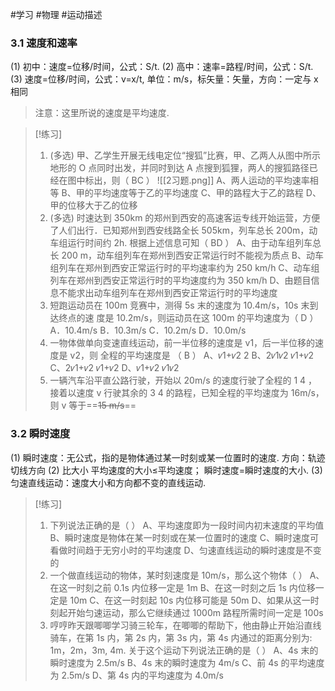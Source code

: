 #学习 #物理 #运动描述
### 3.1 速度和速率

(1) 初中：速度=位移/时间，公式：S/t.
(2) 高中：速率=路程/时间，公式：S/t.
(3) 速度=位移/时间，公式：v=x/t, 单位：m/s，标矢量：矢量，方向：一定与 x 相同
> 注意：这里所说的速度是平均速度.

> [!练习]
> 1. (多选) 甲、乙学生开展无线电定位“搜狐”比赛，甲、乙两人从图中所示地形的 O 点同时出发，并同时到达 A 点搜到狐狸，两人的搜狐路径已经在图中标出，则（ BC ） 
> 	![[2习题.png]]
> 	A、两人运动的平均速率相等 
> 	B、甲的平均速度等于乙的平均速度 
> 	C、甲的路程大于乙的路程 
> 	D、甲的位移大于乙的位移 
> 2. (多选) 时速达到 350km 的郑州到西安的高速客运专线开始运营，方便了人们出行．已知郑州到西安线路全长 505km，列车总长 200m，动车组运行时间约 2h. 根据上述信息可知（ BD ）
> A、由于动车组列车总长 200 m，动车组列车在郑州到西安正常运行时不能视为质点 B、动车组列车在郑州到西安正常运行时的平均速率约为 250 km/h 
> C、动车组列车在郑州到西安正常运行时的平均速度约为 350 km/h 
> D、由题目信息不能求出动车组列车在郑州到西安正常运行时的平均速度 
> 3. 短跑运动员在 100m 竞赛中，测得 5s 末的速度为 10.4m/s，10s 末到达终点的速
> 度是 10.2m/s，则运动员在这 100m 的平均速度为（ D ） 
> A．10.4m/s B．10.3m/s C．10.2m/s D．10.0m/s 
> 4. 一物体做单向变速直线运动，前一半位移的速度是 v1，后一半位移的速度是 v2，则
> 全程的平均速度是 （ B ） 
> 	A、𝑣1+𝑣2 2 
> 	B、2𝑣1𝑣2 𝑣1+𝑣2
> 	C、2𝑣1+𝑣2 𝑣1+𝑣2 
> 	D、𝑣1+𝑣2 𝑣1𝑣2
> 5. 一辆汽车沿平直公路行驶，开始以 20m/s 的速度行驶了全程的 1 4 ，接着以速度 v 行驶其余的 3 4 的路程，已知全程的平均速度为 16m/s，则 v 等于==~~15 m/s~~==

### 3.2 瞬时速度

(1) 瞬时速度：无公式，指的是物体通过某一时刻或某一位置时的速度.
		  方向：轨迹切线方向
(2) 比大小
		  平均速度的大小≤平均速度；
		  瞬时速度=瞬时速度的大小.
(3) 匀速直线运动：速度大小和方向都不变的直线运动.

> [!练习]
> 1. 下列说法正确的是（ ） 
> 	A、平均速度即为一段时间内初末速度的平均值 
> 	B、瞬时速度是物体在某一时刻或在某一位置时的速度 
> 	C、瞬时速度可看做时间趋于无穷小时的平均速度 
> 	D、匀速直线运动的瞬时速度是不变的 
> 2. 一个做直线运动的物体，某时刻速度是 10m/s，那么这个物体（ ） 
> 	A、在这一时刻之前 0.1s 内位移一定是 1m 
> 	B、在这一时刻之后 1s 内位移一定是 10m 
> 	C、在这一时刻起 10s 内位移可能是 50m 
> 	D、如果从这一时刻起开始匀速运动，那么它继续通过 1000m 路程所需时间一定是 100s 
> 3. 哼哼昨天跟唧唧学习骑三轮车，在唧唧的帮助下，他由静止开始沿直线骑车，在第 1s 内，第 2s 内，第 3s 内，第 4s 内通过的距离分别为: 1m，2m，3m, 4m. 关于这个运动下列说法正确的是（ ） 
> 	A、4s 末的瞬时速度为 2.5m/s 
> 	B、4s 末的瞬时速度为 4m/s 
> 	C、前 4s 的平均速度为 2.5m/s 
> 	D、第 4s 内的平均速度为 4.0m/s

